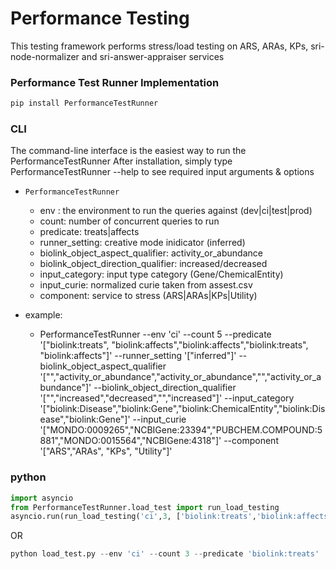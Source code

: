 
Performance Testing 
==========================================================

This testing framework performs stress/load testing on ARS, ARAs, KPs, sri-node-normalizer and 
sri-answer-appraiser services 

### Performance Test Runner Implementation
```bash
pip install PerformanceTestRunner 
```

### CLI
The command-line interface is the easiest way to run the PerformanceTestRunner
After installation, simply type PerformanceTestRunner --help to see required input arguments & options
- `PerformanceTestRunner`
    - env : the environment to run the queries against (dev|ci|test|prod)
    - count: number of concurrent queries to run
    - predicate: treats|affects
    - runner_setting: creative mode inidicator (inferred)
    - biolink_object_aspect_qualifier: activity_or_abundance
    - biolink_object_direction_qualifier: increased/decreased
    - input_category: input type category (Gene/ChemicalEntity)
    - input_curie: normalized curie taken from assest.csv
    - component: service to stress (ARS|ARAs|KPs|Utility)

- example:
  - PerformanceTestRunner --env 'ci' --count 5 --predicate '["biolink:treats", "biolink:affects","biolink:affects","biolink:treats", "biolink:affects"]' --runner_setting '["inferred"]' --biolink_object_aspect_qualifier '["","activity_or_abundance","activity_or_abundance","","activity_or_abundance"]' --biolink_object_direction_qualifier '["","increased","decreased","","increased"]' --input_category '["biolink:Disease","biolink:Gene","biolink:ChemicalEntity","biolink:Disease","biolink:Gene"]' --input_curie '["MONDO:0009265","NCBIGene:23394","PUBCHEM.COMPOUND:5881","MONDO:0015564","NCBIGene:4318"]' --component '["ARS","ARAs", "KPs", "Utility"]'



### python
``` python 
import asyncio
from PerformanceTestRunner.load_test import run_load_testing
asyncio.run(run_load_testing('ci',3, ['biolink:treats','biolink:affects','biolink:affects'],['inferred'],['','activity_or_abundance','activity_or_abundance'],['','increased','decreased'],['biolink:Disease','biolink:Gene','biolink:ChemicalEntity'],['MONDO:0009265','NCBIGene:23394','PUBCHEM.COMPOUND:5881'],['ARS','ARAs', 'KPs', 'Utility']))
```
OR
``` python 
python load_test.py --env 'ci' --count 3 --predicate 'biolink:treats' 'biolink:affects' 'biolink:affects' --runner_setting 'inferred'  --biolink_object_aspect_qualifier '' 'activity_or_abundance' 'activity_or_abundance' --biolink_object_direction_qualifier '' 'increased' 'decreased'  --input_category 'biolink:Disease' 'biolink:Gene' 'biolink:ChemicalEntity' --input_curie 'MONDO:0009265' 'NCBIGene:23394' 'PUBCHEM.COMPOUND:5881' --component 'ARS' 'ARAs' 'KPs' 'Utility'
```






